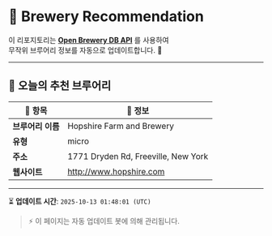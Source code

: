 # 🍺 Brewery Recommendation

이 리포지토리는 **[Open Brewery DB API](https://www.openbrewerydb.org/)** 를 사용하여  
무작위 브루어리 정보를 자동으로 업데이트합니다. 🚀

---

## 🌟 오늘의 추천 브루어리

| 🍻 항목 | 📌 정보 |
|--------|---------|
| **브루어리 이름** | Hopshire Farm and Brewery |
| **유형** | micro |
| **주소** | 1771 Dryden Rd, Freeville, New York |
| **웹사이트** | http://www.hopshire.com |

---

⏳ **업데이트 시간**: `2025-10-13 01:48:01 (UTC)`  

> ⚡ 이 페이지는 자동 업데이트 봇에 의해 관리됩니다.